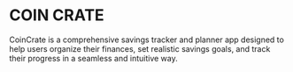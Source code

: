 # COIN CRATE
CoinCrate is a comprehensive savings tracker and planner app designed to help users organize their finances, set realistic savings goals, and track their progress in a seamless and intuitive way. 
